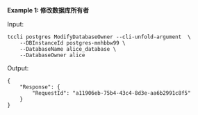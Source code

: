 **Example 1: 修改数据库所有者**



Input: 

```
tccli postgres ModifyDatabaseOwner --cli-unfold-argument  \
    --DBInstanceId postgres-mnhbbw99 \
    --DatabaseName alice_database \
    --DatabaseOwner alice
```

Output: 
```
{
    "Response": {
        "RequestId": "a11906eb-75b4-43c4-8d3e-aa6b2991c8f5"
    }
}
```

